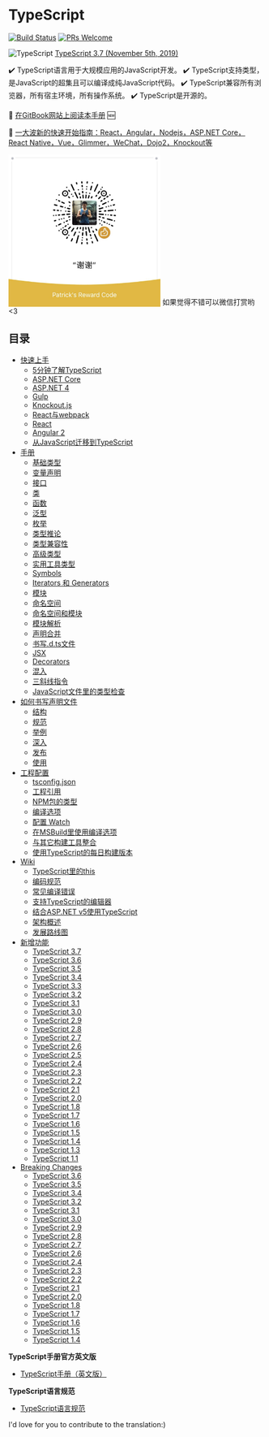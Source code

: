 # TypeScript

[![Build Status](https://travis-ci.org/zhongsp/TypeScript.svg?branch=master)](https://travis-ci.org/zhongsp/TypeScript) [![PRs Welcome](https://img.shields.io/badge/PRs-welcome-brightgreen.svg?style=flat-square)](http://makeapullrequest.com)

<img src="./misc/ts_logo.jpg" alt="TypeScript" width="24px" height="24px" style="vertical-align: bottom;">  [TypeScript 3.7 (November 5th, 2019)](https://devblogs.microsoft.com/typescript/announcing-typescript-3-7/)
<!-- | -->
<!-- [版本发布说明](./release-notes/TypeScript%203.6.md) -->

:heavy_check_mark: TypeScript语言用于大规模应用的JavaScript开发。  :heavy_check_mark: TypeScript支持类型，是JavaScript的超集且可以编译成纯JavaScript代码。  :heavy_check_mark: TypeScript兼容所有浏览器，所有宿主环境，所有操作系统。  :heavy_check_mark: TypeScript是开源的。

:book: [在GitBook网站上阅读本手册](https://app.gitbook.com/@zhongsp/s/typescript-handbook/) :new:

:link: [一大波新的快速开始指南：React，Angular，Nodejs，ASP.NET Core，React Native，Vue，Glimmer，WeChat，Dojo2，Knockout等](./doc/quick-start/README.md)

<img src="./misc/reward.jpg" alt="Reward the Author" width="300px" height="300px" style="vertical-align: bottom;">  如果觉得不错可以微信打赏哟 <3

## 目录

* [快速上手](./tutorials/README.md)
  * [5分钟了解TypeScript](./tutorials/TypeScript%20in%205%20minutes.md)
  * [ASP.NET Core](./tutorials/ASP.NET%20Core.md)
  * [ASP.NET 4](./tutorials/ASP.NET%204.md)
  * [Gulp](./tutorials/Gulp.md)
  * [Knockout.js](./tutorials/Knockout.md)
  * [React与webpack](./tutorials/React%20&%20Webpack.md)
  * [React](./tutorials/React.md)
  * [Angular 2](./tutorials/Angular%202.md)
  * [从JavaScript迁移到TypeScript](./tutorials/Migrating%20from%20JavaScript.md)
* [手册](./handbook/README.md)
  * [基础类型](./handbook/Basic%20Types.md)
  * [变量声明](./handbook/Variable%20Declarations.md)
  * [接口](./handbook/Interfaces.md)
  * [类](./handbook/Classes.md)
  * [函数](./handbook/Functions.md)
  * [泛型](./handbook/Generics.md)
  * [枚举](./handbook/Enums.md)
  * [类型推论](./handbook/Type%20Inference.md)
  * [类型兼容性](./handbook/Type%20Compatibility.md)
  * [高级类型](./handbook/Advanced%20Types.md)
  * [实用工具类型](./handbook/Utility%20Types.md)
  * [Symbols](./handbook/Symbols.md)
  * [Iterators 和 Generators](./handbook/Iterators%20and%20Generators.md)
  * [模块](./handbook/Modules.md)
  * [命名空间](./handbook/Namespaces.md)
  * [命名空间和模块](./handbook/Namespaces%20and%20Modules.md)
  * [模块解析](./handbook/Module%20Resolution.md)
  * [声明合并](./handbook/Declaration%20Merging.md)
  * [书写.d.ts文件](./handbook/Writing%20Definition%20Files.md)
  * [JSX](./handbook/JSX.md)
  * [Decorators](./handbook/Decorators.md)
  * [混入](./handbook/Mixins.md)
  * [三斜线指令](./handbook/Triple-Slash%20Directives.md)
  * [JavaScript文件里的类型检查](./handbook/Type%20Checking%20JavaScript%20Files.md)
* [如何书写声明文件](./introduction/Introduction.md)
  * [结构](./introduction/Library%20Structures.md)
  * [规范](./introduction/Do's%20and%20Don'ts.md)
  * [举例](./introduction/By%20Example.md)
  * [深入](./introduction/Deep%20Dive.md)
  * [发布](./introduction/Publishing.md)
  * [使用](./introduction/Consumption.md)
* [工程配置](./handbook/tsconfig.json.md)
  * [tsconfig.json](./handbook/tsconfig.json.md)
  * [工程引用](./handbook/Project%20References.md)
  * [NPM包的类型](./handbook/Typings%20for%20NPM%20Packages.md)
  * [编译选项](./handbook/Compiler%20Options.md)
  * [配置 Watch](./handbook/Configuring%20Watch.md)
  * [在MSBuild里使用编译选项](./handbook/Compiler%20Options%20in%20MSBuild.md)
  * [与其它构建工具整合](./handbook/Integrating%20with%20Build%20Tools.md)
  * [使用TypeScript的每日构建版本](./handbook/Nightly%20Builds.md)
* [Wiki](./wiki/README.md)
  * [TypeScript里的this](./wiki/this-in-TypeScript.md)
  * [编码规范](./wiki/coding_guidelines.md)
  * [常见编译错误](./wiki/Common%20Errors.md)
  * [支持TypeScript的编辑器](./wiki/TypeScript-Editor-Support.md)
  * [结合ASP.NET v5使用TypeScript](./wiki/Using-TypeScript-With-ASP.NET-5.md)
  * [架构概述](./wiki/Architectural-Overview.md)
  * [发展路线图](./wiki/Roadmap.md)
* [新增功能](./release-notes/README.md)
  * [TypeScript 3.7](./release-notes/TypeScript%203.7.md)
  * [TypeScript 3.6](./release-notes/TypeScript%203.6.md)
  * [TypeScript 3.5](./release-notes/TypeScript%203.5.md)
  * [TypeScript 3.4](./release-notes/TypeScript%203.4.md)
  * [TypeScript 3.3](./release-notes/TypeScript%203.3.md)
  * [TypeScript 3.2](./release-notes/TypeScript%203.2.md)
  * [TypeScript 3.1](./release-notes/TypeScript%203.1.md)
  * [TypeScript 3.0](./release-notes/TypeScript%203.0.md)
  * [TypeScript 2.9](./release-notes/TypeScript%202.9.md)
  * [TypeScript 2.8](./release-notes/TypeScript%202.8.md)
  * [TypeScript 2.7](./release-notes/TypeScript%202.7.md)
  * [TypeScript 2.6](./release-notes/TypeScript%202.6.md)
  * [TypeScript 2.5](./release-notes/TypeScript%202.5.md)
  * [TypeScript 2.4](./release-notes/TypeScript%202.4.md)
  * [TypeScript 2.3](./release-notes/TypeScript%202.3.md)
  * [TypeScript 2.2](./release-notes/TypeScript%202.2.md)
  * [TypeScript 2.1](./release-notes/TypeScript%202.1.md)
  * [TypeScript 2.0](./release-notes/TypeScript%202.0.md)
  * [TypeScript 1.8](./release-notes/TypeScript%201.8.md)
  * [TypeScript 1.7](./release-notes/TypeScript%201.7.md)
  * [TypeScript 1.6](./release-notes/TypeScript%201.6.md)
  * [TypeScript 1.5](./release-notes/TypeScript%201.5.md)
  * [TypeScript 1.4](./release-notes/TypeScript%201.4.md)
  * [TypeScript 1.3](./release-notes/TypeScript%201.3.md)
  * [TypeScript 1.1](./release-notes/TypeScript%201.1.md)
* [Breaking Changes](./breaking-changes/breaking-changes.md)
  * [TypeScript 3.6](./breaking-changes/TypeScript%203.6.md)
  * [TypeScript 3.5](./breaking-changes/TypeScript%203.5.md)
  * [TypeScript 3.4](./breaking-changes/TypeScript%203.4.md)
  * [TypeScript 3.2](./breaking-changes/TypeScript%203.2.md)
  * [TypeScript 3.1](./breaking-changes/TypeScript%203.1.md)
  * [TypeScript 3.0](./breaking-changes/TypeScript%203.0.md)
  * [TypeScript 2.9](./breaking-changes/TypeScript%202.9.md)
  * [TypeScript 2.8](./breaking-changes/TypeScript%202.8.md)
  * [TypeScript 2.7](./breaking-changes/TypeScript%202.7.md)
  * [TypeScript 2.6](./breaking-changes/TypeScript%202.6.md)
  * [TypeScript 2.4](./breaking-changes/TypeScript%202.4.md)
  * [TypeScript 2.3](./breaking-changes/TypeScript%202.3.md)
  * [TypeScript 2.2](./breaking-changes/TypeScript%202.2.md)
  * [TypeScript 2.1](./breaking-changes/TypeScript%202.1.md)
  * [TypeScript 2.0](./breaking-changes/TypeScript%202.0.md)
  * [TypeScript 1.8](./breaking-changes/TypeScript%201.8.md)
  * [TypeScript 1.7](./breaking-changes/TypeScript%201.7.md)
  * [TypeScript 1.6](./breaking-changes/TypeScript%201.6.md)
  * [TypeScript 1.5](./breaking-changes/TypeScript%201.5.md)
  * [TypeScript 1.4](./breaking-changes/TypeScript%201.4.md)

**TypeScript手册官方英文版**

* [TypeScript手册（英文版）](http://www.typescriptlang.org/Handbook)

**TypeScript语言规范**

* [TypeScript语言规范](https://github.com/Microsoft/TypeScript/blob/master/doc/spec.md)

I'd love for you to contribute to the translation:)
